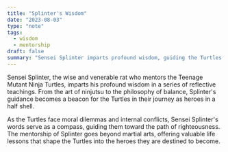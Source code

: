 ```yaml
---
title: "Splinter's Wisdom"
date: "2023-08-03"
type: "note"
tags:
  - wisdom
  - mentorship
draft: false
summary: "Sensei Splinter imparts profound wisdom, guiding the Turtles in martial arts and valuable life lessons."
---
```


Sensei Splinter, the wise and venerable rat who mentors the Teenage Mutant Ninja Turtles, imparts his profound wisdom in a series of reflective teachings. From the art of ninjutsu to the philosophy of balance, Splinter's guidance becomes a beacon for the Turtles in their journey as heroes in a half shell.

As the Turtles face moral dilemmas and internal conflicts, Sensei Splinter's words serve as a compass, guiding them toward the path of righteousness. The mentorship of Splinter goes beyond martial arts, offering valuable life lessons that shape the Turtles into the heroes they are destined to become.

